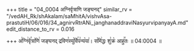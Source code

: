 +++
title = "04_0004 अग्निर्वृत्राणि जङ्घनद्"
similar_rv = "/vedAH_Rk/shAkalam/saMhitA/vishvAsa-prastutiH/06/016/34_agnirvRtrANi_janghanaddraviNasyurvipanyayA.md"
edit_distance_to_rv = 0.016

+++
अ꣣ग्नि꣢र्वृ꣣त्रा꣡णि꣢ जङ्घनद् द्रविण꣣स्यु꣡र्वि꣢प꣣न्य꣡या꣢। स꣡मि꣢द्धः शु꣣क्र꣡ आहु꣢꣯तः ॥ 04:0004 ॥

<div class="js_include " url="/vedAH_Rk/shAkalam/saMhitA/vishvAsa-prastutiH/06/016/34_agnirvRtrANi_janghanaddraviNasyurvipanyayA.md"  newLevelForH1="2" title="विश्वास-शाकल-प्रस्तुतिः"  > </div>